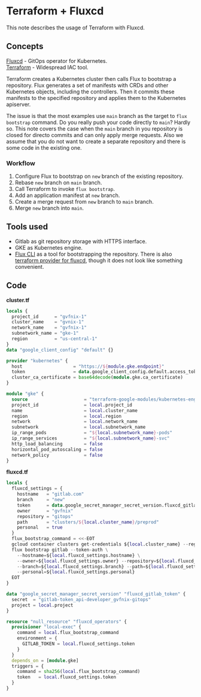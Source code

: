 # Terraform + Fluxcd

This note describes the usage of Terraform with Fluxcd.

## Concepts

[Fluxcd](https://fluxcd.io/) - GitOps operator for Kubernetes.<br/>
[Terraform](https://www.terraform.io/) - Widespread IAC tool.

Terraform creates a Kubernetes cluster then calls Flux to bootstrap a repository.
Flux generates a set of manifests with CRDs and other Kubernetes objects, including the controllers.
Then it commits these manifests to the specified repository and applies them to the Kubernetes apiserver.

The issue is that the most examples use `main` branch as the target to `flux bootstrap` command. Do you really push your code directly to `main`? Hardly so.
This note covers the case when the `main` branch in you repository is closed for directo commits and can only apply merge requests. Also we assume that you do not want to create a separate repository and there is some code in the existing one.

### Workflow

1. Configure Flux to bootstrap on `new` branch of the existing repository.
2. Rebase `new` branch on `main` branch.
3. Call Terraform to invoke `flux bootstrap`.
4. Add an application manifest at `new` branch.
5. Create a merge request from `new` branch to `main` branch.
6. Merge `new` branch into `main`.

## Tools used

* Gitlab as git repository storage with HTTPS interface.
* GKE as Kubernetes engine.
* [Flux CLI](https://fluxcd.io/docs/cmd/) as a tool for bootstrapping the repository. There is also [terraform provider for fluxcd](https://github.com/fluxcd/terraform-provider-flux), though it does not look like something convenient.

## Code

**cluster.tf**
```terraform
locals {
  project_id      = "gvfnix-1"
  cluster_name    = "gvnix-1"
  network_name    = "gvfnix-1"
  subnetwork_name = "gke-1"
  region          = "us-central-1"
}
data "google_client_config" "default" {}

provider "kubernetes" {
  host                   = "https://${module.gke.endpoint}"
  token                  = data.google_client_config.default.access_token
  cluster_ca_certificate = base64decode(module.gke.ca_certificate)
}

module "gke" {
  source                     = "terraform-google-modules/kubernetes-engine/google"
  project_id                 = local.project_id
  name                       = local.cluster_name
  region                     = local.region
  network                    = local.network_name
  subnetwork                 = local.subnetwork_name
  ip_range_pods              = "${local.subnetwork_name}-pods"
  ip_range_services          = "${local.subnetwork_name}-svc"
  http_load_balancing        = false
  horizontal_pod_autoscaling = false
  network_policy             = false
}
```

**fluxcd.tf**
```terraform
locals {
  fluxcd_settings = {
    hostname   = "gitlab.com"
    branch     = "new"
    token      = data.google_secret_manager_secret_version.fluxcd_gitlab_token.secret_data
    owner      = "gvfnix"
    repository = "gitops"
    path       = "clusters/${local.cluster_name}/preprod"
    personal   = true
  }
  flux_bootstrap_command = <<-EOT
  gcloud container clusters get-credentials ${local.cluster_name} --region=${local.region}
  flux bootstrap gitlab --token-auth \
    --hostname=${local.fluxcd_settings.hostname} \
    --owner=${local.fluxcd_settings.owner} --repository=${local.fluxcd_settings.repository} \
    --branch=${local.fluxcd_settings.branch} --path=${local.fluxcd_settings.path} \
    --personal=${local.fluxcd_settings.personal}
  EOT
}

data "google_secret_manager_secret_version" "fluxcd_gitlab_token" {
  secret  = "gitlab-token_api-developer_gvfnix-gitops"
  project = local.project
}

resource "null_resource" "fluxcd_operators" {
  provisioner "local-exec" {
    command = local.flux_bootstrap_command
    environment = {
      GITLAB_TOKEN = local.fluxcd_settings.token
    }
  }
  depends_on = [module.gke]
  triggers = {
    command = sha256(local.flux_bootstrap_command)
    token   = local.fluxcd_settings.token
  }
}
```
